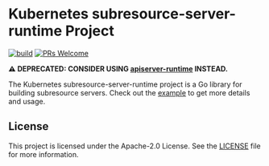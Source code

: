 # Kubernetes subresource-server-runtime Project

[![build](https://github.com/smartxworks/kubernetes-subresource-server-runtime/actions/workflows/build.yml/badge.svg)](https://github.com/smartxworks/kubernetes-subresource-server-runtime/actions/workflows/build.yml)
[![PRs Welcome](https://img.shields.io/badge/PRs-welcome-brightgreen.svg)](http://makeapullrequest.com)

**⚠️ DEPRECATED: CONSIDER USING [apiserver-runtime](https://github.com/kubernetes-sigs/apiserver-runtime) INSTEAD.**

The Kubernetes subresource-server-runtime project is a Go library for building subresource servers. Check out the [example](/example) to get more details and usage.

## License

This project is licensed under the Apache-2.0 License. See the [LICENSE](/LICENSE) file for more information.
